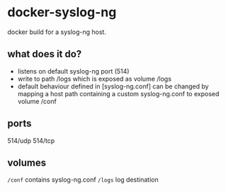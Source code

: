 # docker-syslog-ng
docker build for a syslog-ng host. 

## what does it do?
 * listens on default syslog-ng port (514)  
 * write to path /logs which is exposed as volume /logs  
 * default behaviour defined in [syslog-ng.conf] can be changed by mapping a host path containing a custom syslog-ng.conf to exposed volume /conf  

## ports
514/udp
514/tcp

## volumes
`/conf` contains syslog-ng.conf
`/logs` log destination